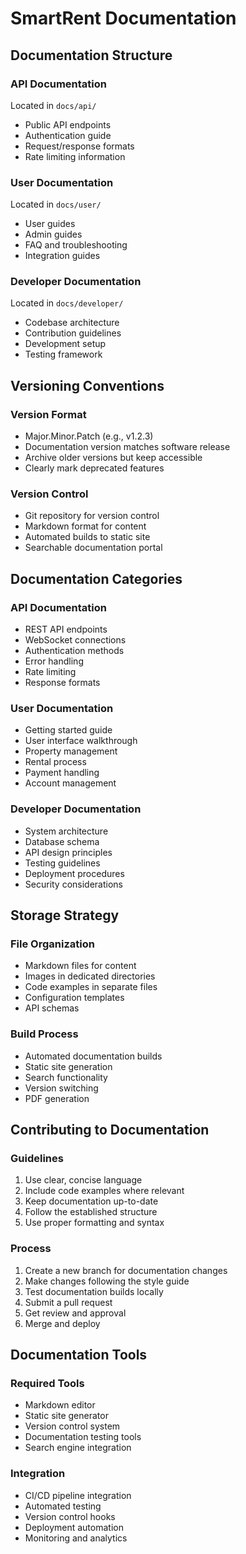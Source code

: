 # SmartRent Documentation

## Documentation Structure

### API Documentation
Located in `docs/api/`
- Public API endpoints
- Authentication guide
- Request/response formats
- Rate limiting information

### User Documentation
Located in `docs/user/`
- User guides
- Admin guides
- FAQ and troubleshooting
- Integration guides

### Developer Documentation
Located in `docs/developer/`
- Codebase architecture
- Contribution guidelines
- Development setup
- Testing framework

## Versioning Conventions

### Version Format
- Major.Minor.Patch (e.g., v1.2.3)
- Documentation version matches software release
- Archive older versions but keep accessible
- Clearly mark deprecated features

### Version Control
- Git repository for version control
- Markdown format for content
- Automated builds to static site
- Searchable documentation portal

## Documentation Categories

### API Documentation
- REST API endpoints
- WebSocket connections
- Authentication methods
- Error handling
- Rate limiting
- Response formats

### User Documentation
- Getting started guide
- User interface walkthrough
- Property management
- Rental process
- Payment handling
- Account management

### Developer Documentation
- System architecture
- Database schema
- API design principles
- Testing guidelines
- Deployment procedures
- Security considerations

## Storage Strategy

### File Organization
- Markdown files for content
- Images in dedicated directories
- Code examples in separate files
- Configuration templates
- API schemas

### Build Process
- Automated documentation builds
- Static site generation
- Search functionality
- Version switching
- PDF generation

## Contributing to Documentation

### Guidelines
1. Use clear, concise language
2. Include code examples where relevant
3. Keep documentation up-to-date
4. Follow the established structure
5. Use proper formatting and syntax

### Process
1. Create a new branch for documentation changes
2. Make changes following the style guide
3. Test documentation builds locally
4. Submit a pull request
5. Get review and approval
6. Merge and deploy

## Documentation Tools

### Required Tools
- Markdown editor
- Static site generator
- Version control system
- Documentation testing tools
- Search engine integration

### Integration
- CI/CD pipeline integration
- Automated testing
- Version control hooks
- Deployment automation
- Monitoring and analytics 